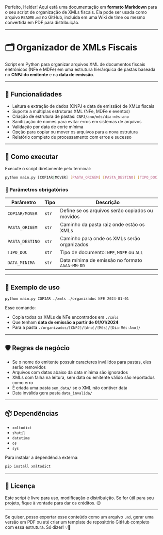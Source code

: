 Perfeito, Helder! Aqui está uma documentação em **formato Markdown** para o seu script de organização de XMLs fiscais. Ela pode ser usada como arquivo `README.md` no GitHub, incluída em uma Wiki de time ou mesmo convertida em PDF para distribuição.

---

# 🗂️ Organizador de XMLs Fiscais

Script em Python para organizar arquivos XML de documentos fiscais eletrônicos (NFe e MDFe) em uma estrutura hierárquica de pastas baseada no **CNPJ do emitente** e na **data de emissão**.

---

## 📌 Funcionalidades

- Leitura e extração de dados (CNPJ e data de emissão) de XMLs fiscais
- Suporte a múltiplas estruturas XML (NFe, MDFe e eventos)
- Criação de estrutura de pastas: `CNPJ/ano/mês/dia-mês-ano`
- Sanitização de nomes para evitar erros em sistemas de arquivos
- Validação por data de corte mínima
- Opção para copiar ou mover os arquivos para a nova estrutura
- Relatório completo de processamento com erros e sucesso

---

## 🚀 Como executar

Execute o script diretamente pelo terminal:

```bash
python main.py [COPIAR|MOVER] [PASTA_ORIGEM] [PASTA_DESTINO] [TIPO_DOC] [DATA_MINIMA]
```

### 🧾 Parâmetros obrigatórios

| Parâmetro      | Tipo     | Descrição                                                                 |
|----------------|----------|---------------------------------------------------------------------------|
| `COPIAR/MOVER` | `str`    | Define se os arquivos serão copiados ou movidos                           |
| `PASTA_ORIGEM` | `str`    | Caminho da pasta raiz onde estão os XMLs                                  |
| `PASTA_DESTINO`| `str`    | Caminho para onde os XMLs serão organizados                               |
| `TIPO_DOC`     | `str`    | Tipo de documento: `NFE`, `MDFE` ou `ALL`                                 |
| `DATA_MINIMA`  | `str`    | Data mínima de emissão no formato `AAAA-MM-DD`                            |

---

## 🧠 Exemplo de uso

```bash
python main.py COPIAR ./xmls ./organizados NFE 2024-01-01
```

Esse comando:
- Copia todos os XMLs de NFe encontrados em `./xmls`
- Que tenham **data de emissão a partir de 01/01/2024**
- Para a pasta `./organizados/[CNPJ]/[Ano]/[Mês]/[Dia-Mês-Ano]/`

---

## 🛡️ Regras de negócio

- Se o nome do emitente possuir caracteres inválidos para pastas, eles serão removidos
- Arquivos com datas abaixo da data mínima são ignorados
- XMLs com falha na leitura, sem data ou emitente válido são reportados como erro
- É criada uma pasta `sem_data/` se o XML não contiver data
- Data inválida gera pasta `data_invalida/`

---

## 📦 Dependências

- `xmltodict`
- `shutil`
- `datetime`
- `os`
- `sys`

Para instalar a dependência externa:

```bash
pip install xmltodict
```

---

## 📄 Licença

Este script é livre para uso, modificação e distribuição. Se for útil para seu projeto, fique à vontade para dar os créditos. 😉

---

Se quiser, posso exportar esse conteúdo como um arquivo `.md`, gerar uma versão em PDF ou até criar um template de repositório GitHub completo com essa estrutura. Só dizer! 💡📘